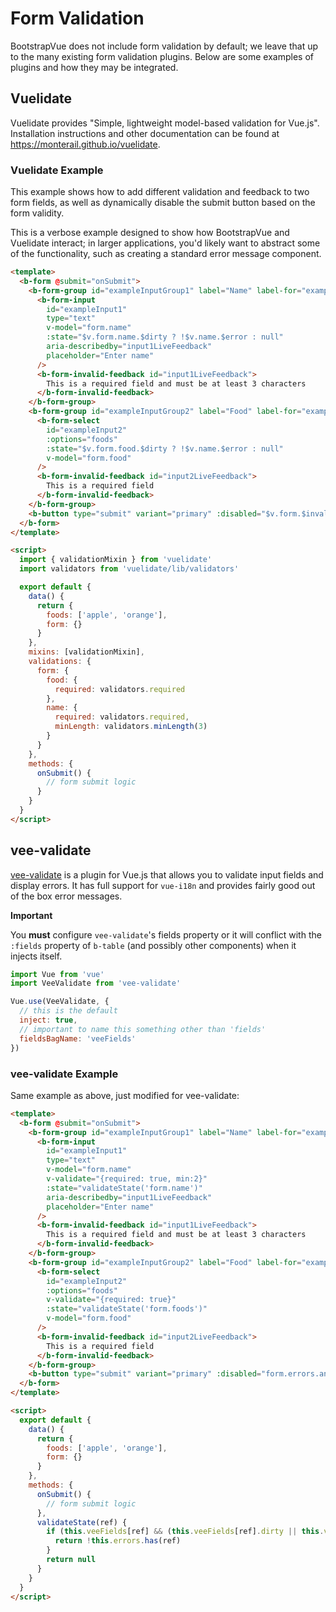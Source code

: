 # Form Validation

BootstrapVue does not include form validation by default; we leave that up to the many existing form
validation plugins. Below are some examples of plugins and how they may be integrated.

## Vuelidate

Vuelidate provides "Simple, lightweight model-based validation for Vue.js". Installation
instructions and other documentation can be found at https://monterail.github.io/vuelidate.

### Vuelidate Example

This example shows how to add different validation and feedback to two form fields, as well as
dynamically disable the submit button based on the form validity.

This is a verbose example designed to show how BootstrapVue and Vuelidate interact; in larger
applications, you'd likely want to abstract some of the functionality, such as creating a standard
error message component.

```html
<template>
  <b-form @submit="onSubmit">
    <b-form-group id="exampleInputGroup1" label="Name" label-for="exampleInput1">
      <b-form-input
        id="exampleInput1"
        type="text"
        v-model="form.name"
        :state="$v.form.name.$dirty ? !$v.name.$error : null"
        aria-describedby="input1LiveFeedback"
        placeholder="Enter name"
      />
      <b-form-invalid-feedback id="input1LiveFeedback">
        This is a required field and must be at least 3 characters
      </b-form-invalid-feedback>
    </b-form-group>
    <b-form-group id="exampleInputGroup2" label="Food" label-for="exampleInput2">
      <b-form-select
        id="exampleInput2"
        :options="foods"
        :state="$v.form.food.$dirty ? !$v.name.$error : null"
        v-model="form.food"
      />
      <b-form-invalid-feedback id="input2LiveFeedback">
        This is a required field
      </b-form-invalid-feedback>
    </b-form-group>
    <b-button type="submit" variant="primary" :disabled="$v.form.$invalid"> Submit </b-button>
  </b-form>
</template>

<script>
  import { validationMixin } from 'vuelidate'
  import validators from 'vuelidate/lib/validators'

  export default {
    data() {
      return {
        foods: ['apple', 'orange'],
        form: {}
      }
    },
    mixins: [validationMixin],
    validations: {
      form: {
        food: {
          required: validators.required
        },
        name: {
          required: validators.required,
          minLength: validators.minLength(3)
        }
      }
    },
    methods: {
      onSubmit() {
        // form submit logic
      }
    }
  }
</script>
```

## vee-validate

[vee-validate](https://github.com/baianat/vee-validate) is a plugin for Vue.js that allows you to
validate input fields and display errors. It has full support for `vue-i18n` and provides fairly
good out of the box error messages.

**Important**

You **must** configure `vee-validate`'s fields property or it will conflict with the `:fields`
property of `b-table` (and possibly other components) when it injects itself.

```js
import Vue from 'vue'
import VeeValidate from 'vee-validate'

Vue.use(VeeValidate, {
  // this is the default
  inject: true,
  // important to name this something other than 'fields'
  fieldsBagName: 'veeFields'
})
```

### vee-validate Example

Same example as above, just modified for vee-validate:

```html
<template>
  <b-form @submit="onSubmit">
    <b-form-group id="exampleInputGroup1" label="Name" label-for="exampleInput1">
      <b-form-input
        id="exampleInput1"
        type="text"
        v-model="form.name"
        v-validate="{required: true, min:2}"
        :state="validateState('form.name')"
        aria-describedby="input1LiveFeedback"
        placeholder="Enter name"
      />
      <b-form-invalid-feedback id="input1LiveFeedback">
        This is a required field and must be at least 3 characters
      </b-form-invalid-feedback>
    </b-form-group>
    <b-form-group id="exampleInputGroup2" label="Food" label-for="exampleInput2">
      <b-form-select
        id="exampleInput2"
        :options="foods"
        v-validate="{required: true}"
        :state="validateState('form.foods')"
        v-model="form.food"
      />
      <b-form-invalid-feedback id="input2LiveFeedback">
        This is a required field
      </b-form-invalid-feedback>
    </b-form-group>
    <b-button type="submit" variant="primary" :disabled="form.errors.any()"> Submit </b-button>
  </b-form>
</template>

<script>
  export default {
    data() {
      return {
        foods: ['apple', 'orange'],
        form: {}
      }
    },
    methods: {
      onSubmit() {
        // form submit logic
      },
      validateState(ref) {
        if (this.veeFields[ref] && (this.veeFields[ref].dirty || this.veeFields[ref].validated)) {
          return !this.errors.has(ref)
        }
        return null
      }
    }
  }
</script>
```
